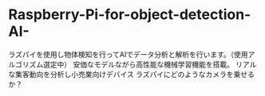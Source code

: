 # Raspberry-Pi-for-object-detection-AI-
ラズパイを使用し物体検知を行ってAIでデータ分析と解析を行います。（使用アルゴリズム選定中）
安価なモデルながら高性能な機械学習機能を搭載。
リアルな集客動向を分析し小売業向けデバイス
ラズパイにどのようなカメラを乗せるか？
